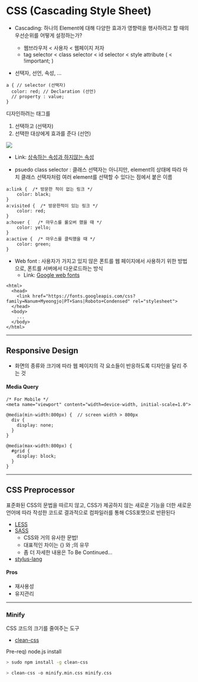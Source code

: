 # CSS (Cascading Style Sheet)

- Cascading: 하나의 Element에 대해 다양한 효과가 영향력을 행사하려고 할 때의 우선순위를 어떻게 설정하는가?
  + 웹브라우저 < 사용자 < 웹페이지 저자
  + tag selector < class selector < id selector < style attribute ( < !important; )


- 선택자, 선언, 속성, ...

```
a { // selector (선택자)
  color: red; // Declaration (선언)
  // property : value;
}
```

디자인하려는 태그를
1. 선택하고 (선택자)
2. 선택한 대상에게 효과를 준다 (선언)

![](http://www.pxleyes.com/blog/wp-content/uploads/2010/03/css-cheatsheet.png)


- Link: [상속하는 속성과 하지않는 속성](https://www.w3.org/TR/CSS21/propidx.html)

- psuedo class selector : 클래스 선택자는 아니지만, element의 상태에 따라 마치 클래스 선택자처럼 여러 element를 선택할 수 있다는 점에서 붙은 이름

```
a:link {  /* 방문한 적이 없는 링크 */
    color: black;
}
a:visited {  /* 방문한적이 있는 링크 */
    color: red;
}
a:hover {   /* 마우스를 롤오버 했을 때 */
    color: yello;
}
a:active {  /* 마우스를 클릭했을 때 */
    color: green;
}
```

- Web font : 사용자가 가지고 있지 않은 폰트를 웹 페이지에서 사용하기 위한 방법으로, 폰트를 서버에서 다운로드하는 방식
  + Link: [Google web fonts](https://fonts.google.com/?authuser=1)

```
<html>
  <head>
    <link href="https://fonts.googleapis.com/css?family=Nanum+Myeongjo|PT+Sans|Roboto+Condensed" rel="stylesheet">
  </head>
  <body>
    ...
  </body>
</html>
```


---

## Responsive Design

- 화면의 종류와 크기에 따라 웹 페이지의 각 요소들이 반응하도록 디자인을 달리 주는 것

#### Media Query

```
/* For Mobile */
<meta name="viewport" content="width=device-width, initial-scale=1.0">

@media(min-width:800px) {  // screen width > 800px
  div {
    display: none;
  }
}

@media(max-width:800px) {
  #grid {
    display: block;
  }
}
```

---

## CSS Preprocessor

표준화된 CSS의 문법을 따르지 않고, CSS가 제공하지 않는 새로운 기능을 더한 새로운 언어에 따라 작성한 코드로 결과적으로 컴파일러를 통해 CSS포맷으로 반환된다

- [LESS](http://lesscss.org/)
- [SASS](http://sass-lang.com/)
  + CSS와 거의 유사한 문법!
  + 대표적인 차이는 {} 와 ;의 유무
  + 좀 더 자세한 내용은 To Be Continued...
- [stylus-lang](http://stylus-lang.com/)


#### Pros
- 재사용성
- 유지관리

---

### Minify

CSS 코드의 크기를 줄여주는 도구

- [clean-css](https://github.com/jakubpawlowicz/clean-css)

Pre-req) node.js install

```sh
> sudo npm install -g clean-css
```

```sh
> clean-css -o minify.min.css minify.css
```
